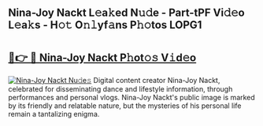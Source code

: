 ## Nina-Joy Nackt L𝚎a𝚔ed N𝚞𝚍e - Part-tPF Vi𝚍𝚎o L𝚎a𝚔s - H𝚘𝚝 O𝚗𝚕yf𝚊ns P𝚑𝚘tos LOPG1

# <h2><a href="http://kfd5sdg.oniu.top/?m=Nina-Joy+Nackt">🔗👉 🔴 Nina-Joy Nackt P𝚑ot𝚘𝚜 V𝚒d𝚎o</a></h2>

[![Nina-Joy Nackt Nu𝚍e𝚜](https://i.imgur.com/0qMVB7G.gif)](http://kfd5sdg.oniu.top/?m=Nina-Joy+Nackt)
Digital content creator Nina-Joy Nackt, celebrated for disseminating dance and lifestyle information, through performances and personal vlogs. Nina-Joy Nackt's public image is marked by its friendly and relatable nature, but the mysteries of his personal life remain a tantalizing enigma.  
